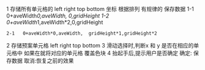 1 存储所有单元格的 left right top bottom 坐标
    根据排列 有规律的 保存数据
    1-1    0+aveWidth*0,aveWidth,  0,gridHeight
    1-2    0+aveWidth*1,aveWidth*2,0,gridHeight

    2-1   0+aveWidth*0,aveWidth,  gridHeight*1,gridHeight*2

2 存储预案单元格 left right top bottom
3 滑动选择时,判断x 和 y 是否在相应的单元格中
    如果在就将对应的单元格 覆盖色块
4 抬起手后,提示用户是否确定
    确定: 保存数据
    取消:恢复之前的效果